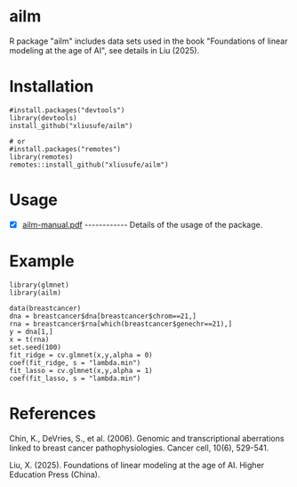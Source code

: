 # ailm
R package "ailm" includes data sets used in the book "Foundations of linear modeling at the age of AI", see details in Liu (2025).

# Installation

    #install.packages("devtools")
    library(devtools)
    install_github("xliusufe/ailm")

    # or
    #install.packages("remotes")
    library(remotes)
    remotes::install_github("xliusufe/ailm") 

# Usage

- [x] [ailm-manual.pdf](https://github.com/xliusufe/ailm/inst/ailm-manual.pdf) ------------ Details of the usage of the package.

# Example
    library(glmnet)
    library(ailm)
 
    data(breastcancer)
    dna = breastcancer$dna[breastcancer$chrom==21,]
	rna = breastcancer$rna[which(breastcancer$genechr==21),]
	y = dna[1,]
	x = t(rna)
	set.seed(100)
	fit_ridge = cv.glmnet(x,y,alpha = 0)
	coef(fit_ridge, s = "lambda.min")
	fit_lasso = cv.glmnet(x,y,alpha = 1)
	coef(fit_lasso, s = "lambda.min")


# References
Chin, K., DeVries, S., et al. (2006). Genomic and transcriptional aberrations linked to breast cancer pathophysiologies. Cancer cell, 10(6), 529-541.

Liu, X. (2025). Foundations of linear modeling at the age of AI. Higher Education Press (China).





